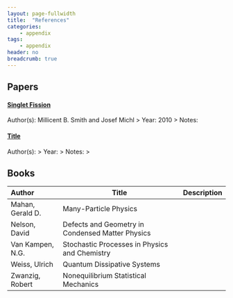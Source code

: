 ```yaml
---
layout: page-fullwidth
title:  "References"
categories:
    - appendix
tags:
    - appendix
header: no
breadcrumb: true
---
```

<!-- <div class="row">
<div class="medium-4 medium-push-8 columns" markdown="1">
<div class="panel radius" markdown="1">
**Table of Contents**
{: #toc }
*  TOC
{:toc}
</div>
</div>/.medium-4.columns -->

## Papers

<!-- paper structure: link to paper through DOI with title of paper as the text. Follow this header link with information about the author(s) what makes the paper worth listing here
The '>' at the end of the line forces a linebreak
-->
#### <a href="https://doi.org/10.1021/cr1002613">Singlet Fission</a>
Author(s): Millicent B. Smith and Josef Michl >
Year: 2010 >
Notes: 

#### <a href="">Title</a>
Author(s): >
Year: >
Notes: >

## Books

| Author | Title | Description |
| :----- | ----- | :---------- |
| Mahan, Gerald D. | Many-Particle Physics |  |
| Nelson, David | Defects and Geometry in Condensed Matter Physics |  |
| Van Kampen, N.G. | Stochastic Processes in Physics and Chemistry |  |
| Weiss, Ulrich | Quantum Dissipative Systems |  |
| Zwanzig, Robert | Nonequilibrium Statistical Mechanics |  |